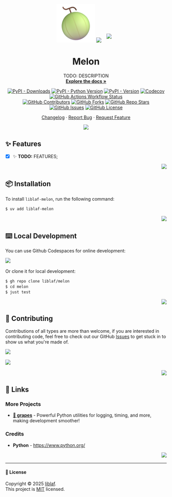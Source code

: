 <div align="center" markdown><a name="readme-top"></a>

<img src="https://raw.githubusercontent.com/microsoft/fluentui-emoji/main/assets/Melon/3D/melon_3d.png" style="height: 120px" />
<img src="https://gw.alipayobjects.com/zos/kitchen/qJ3l3EPsdW/split.svg" style="height: 120px" />
<img src="https://api.iconify.design/logos/python.svg" style="height: 120px; padding: 12px" />

# Melon

TODO: DESCRIPTION <br />
[**Explore the docs »**](https://liblaf.github.io/melon/)

[![PyPI - Downloads](https://img.shields.io/pypi/dm/liblaf-melon?logo=PyPI&label=Downloads)](https://pypi.org/project/liblaf-melon)
[![PyPI - Python Version](https://img.shields.io/pypi/pyversions/liblaf-melon?logo=Python&label=Python)](https://pypi.org/project/liblaf-melon)
[![PyPI - Version](https://img.shields.io/pypi/v/liblaf-melon?logo=PyPI&label=PyPI)](https://pypi.org/project/liblaf-melon)
[![Codecov](https://img.shields.io/codecov/c/github/liblaf/melon?logo=Codecov&label=Coverage)](https://codecov.io/gh/liblaf/melon)
[![GitHub Actions Workflow Status](https://img.shields.io/github/actions/workflow/status/liblaf/melon/test.yaml?logo=GitHub%20Actions&label=Test)](https://github.com/liblaf/melon/actions/workflows/test.yaml)
<br />
[![GitHub Contributors](https://img.shields.io/github/contributors/liblaf/melon?logo=GitHub&label=Contributors)](https://github.com/liblaf/melon/graphs/contributors)
[![GitHub Forks](https://img.shields.io/github/forks/liblaf/melon)](https://github.com/liblaf/melon/forks)
[![GitHub Repo Stars](https://img.shields.io/github/stars/liblaf/melon)](https://github.com/liblaf/melon/stargazers)
[![GitHub Issues](https://img.shields.io/github/issues/liblaf/melon?logo=GitHub&label=Issues)](https://github.com/liblaf/melon/issues)
[![GitHub License](https://img.shields.io/github/license/liblaf/melon?label=License)](https://github.com/liblaf/melon/blob/main/LICENSE)

[Changelog](https://github.com/liblaf/melon/blob/main/CHANGELOG.md) · [Report Bug](https://github.com/liblaf/melon/issues) · [Request Feature](https://github.com/liblaf/melon/issues)

![](https://raw.githubusercontent.com/andreasbm/readme/master/assets/lines/rainbow.png)

</div>

## ✨ Features

- [x] ✨ **TODO:** FEATURES;

<div align="right" markdown>

[![](https://img.shields.io/badge/-BACK_TO_TOP-black?style=flat-square)](#readme-top)

</div>

## 📦 Installation

To install `liblaf-melon`, run the following command:

```bash
$ uv add liblaf-melon
```

<div align="right" markdown>

[![](https://img.shields.io/badge/-BACK_TO_TOP-black?style=flat-square)](#readme-top)

</div>

## ⌨️ Local Development

You can use Github Codespaces for online development:

[![](https://github.com/codespaces/badge.svg)](https://codespaces.new/liblaf/melon)

Or clone it for local development:

```bash
$ gh repo clone liblaf/melon
$ cd melon
$ just test
```

<div align="right" markdown>

[![](https://img.shields.io/badge/-BACK_TO_TOP-black?style=flat-square)](#readme-top)

</div>

## 🤝 Contributing

Contributions of all types are more than welcome, if you are interested in contributing code, feel free to check out our GitHub [Issues](https://github.com/liblaf/melon/issues) to get stuck in to show us what you're made of.

[![](https://img.shields.io/badge/%F0%9F%A4%AF%20PR%20WELCOME-%E2%86%92-ffcb47?labelColor=black&style=for-the-badge)](https://github.com/liblaf/melon/pulls)

[![](https://contrib.rocks/image?repo=liblaf%2Fmelon)](https://github.com/liblaf/melon/graphs/contributors)

<div align="right" markdown>

[![](https://img.shields.io/badge/-BACK_TO_TOP-black?style=flat-square)](#readme-top)

</div>

## 🔗 Links

### More Projects

- **[🍇 grapes](https://github.com/liblaf/grapes)** - Powerful Python utilities for logging, timing, and more, making development smoother!

### Credits

- **Python** - <https://www.python.org/>

<div align="right" markdown>

[![](https://img.shields.io/badge/-BACK_TO_TOP-black?style=flat-square)](#readme-top)

</div>

---

#### 📝 License

Copyright © 2025 [liblaf](https://github.com/liblaf). <br />
This project is [MIT](https://github.com/liblaf/melon/blob/main/LICENSE) licensed.

